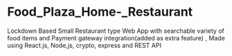 # Food_Plaza_Home-_Restaurant
Lockdown Based Small Restaurant type Web App with searchable variety of food items and Payment gateway integration(added as extra feature) , Made using React.js, Node,js, crypto, express and REST API
